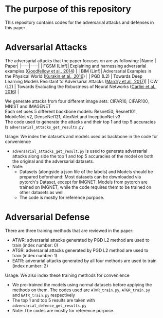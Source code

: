 # The purpose of this repository
This repository contains codes for the adversarial attacks and defenses in this paper
# Adversarial Attacks
The adversarial attacks that the paper focuses on are as following:
|Name | Paper|
|----|----|
| FGSM (Linf)| Explaining and harnessing adversarial examples ([Goodfellow et al., 2014](https://arxiv.org/abs/1412.6572)) |
| BIM (Linf)| Adversarial Examples in the Physical World ([Kurakin et al., 2016](https://arxiv.org/abs/1607.02533)) |
| PGD (L2) | Towards Deep Learning Models Resistant to Adversarial Attacks ([Mardry et al., 2017](https://arxiv.org/abs/1706.06083))|
| CW (L2) | Towards Evaluating the Robustness of Neural Networks ([Carlini et al., 2016](https://arxiv.org/abs/1608.04644)) |

We generate attacks from four different image sets: CIFAR10, CIFAR100, MNIST and IMAGENET  
Each set uses 5 different backbone models: Resnet50, Resnet101, MobileNet v2, DenseNet121, AlexNet and InceptionNet v3  
The code used to generate the attacks and their top 1 and top 5 accuracies is `adversarial_attacks_get_results.py`

Usage: We index the datasets and models used as backbone in the code for convenience
* `adversarial_attacks_get_result.py` is used to generate adversarial attacks along side the top 1 and top 5 accuracies of the model on both the original and the adversarial datasets.
* Note:
  - Datasets (alongside a json file of the labels) and Models should be prepared beforehand: Most datasets can be downloaded via pytorch's Dataset, except for IMGNET. Models from pytorch are trained on IMGNET, while the code requires them to be trained on other datasets as well.
  - The code is mostly for reference purpose.
# Adversarial Defense  
There are three training methods that are reviewed in the paper:  
* ATWR: adversarial attacks generated by PGD L2 method are used to train (index number: 0)  
* ATGR: adversarial attacks generated by PGD L2 method are used to train (index number: 1)  
* EATR: adverarial attacks generated by all four methods are used to train (index number: 2)
  
Usage: We also index these training methods for convenience  
* We pre-trained the models using normal datasets before applying the methods on them. The codes used are `ATWR_train.py`, `ATGR_train.py` and `EATR_train.py` respectively  
* The top 1 and top 5 results are taken with `adversarial_defense_get_results.py`  
* Note: The codes are mostly for reference purpose.  




